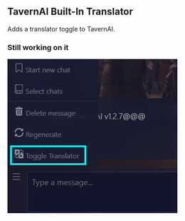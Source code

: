 ## TavernAI Built-In Translator

Adds a translator toggle to TavernAI.
### **Still working on it**

![img.png](readme/toggle.png)